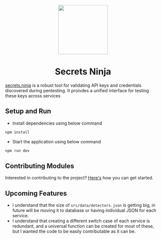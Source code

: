 <div align="center">

  <img src='https://github.com/NikhilPanwar/secrets-ninja/blob/master/src/assets/secrets-ninja-new-logo.png' height="160">

  <h1>Secrets Ninja</h1>

</div>

[secrets.ninja](https://secrets.ninja) is a robust tool for validating API keys and credentials discovered during pentesting. 
It proivdes a unified interface for testing these keys across services

## Setup and Run

- Install dependencies using below command

```bash
npm install
```

- Start the application using below command

```bash
npm run dev
```

## Contributing Modules

Interested in contributing to the project? [Here's](CONTRIBUTING.md) how you can get started.

## Upcoming Features

- I understand that the size of `src/data/detectors.json` is getting big, in future will be moving it to database or having individual JSON for each service.
- I understand that creating a different switch case of each service is redundant, and a universal function can be created for most of these, but I wanted the code to be easily contributable as it can be. 
